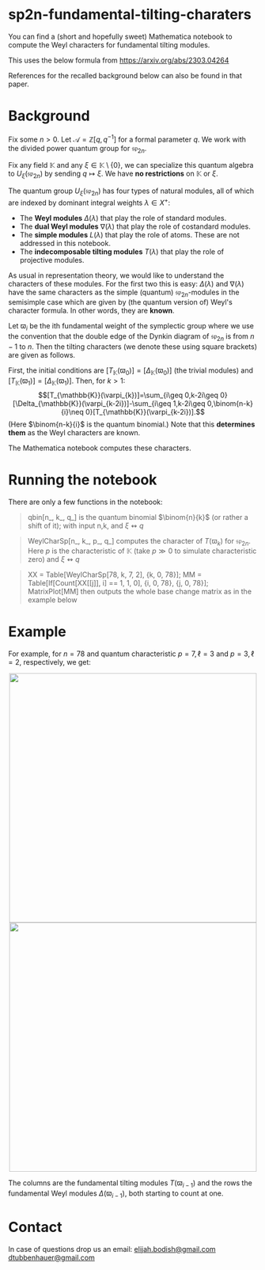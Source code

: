 # sp2n-fundamental-tilting-charaters

You can find a (short and hopefully sweet) Mathematica notebook to compute the Weyl characters for fundamental tilting modules.

This uses the below formula from <a href="https://arxiv.org/abs/2303.04264">https://arxiv.org/abs/2303.04264</a>

References for the recalled background below can also be found in that paper.

# Background

Fix some $n>0$. Let $\mathcal{A}=\mathbb{Z}[q,q^{-1}]$ for a formal parameter $q$. 
We work with the divided power quantum group for $\mathfrak{sp}_{2n}$. 

Fix any field $\mathbb{K}$ and any $\xi\in\mathbb{K}\setminus\{0\}$, we can specialize this quantum algebra to $U_{\xi}(\mathfrak{sp}_{2n})$ by sending $q\mapsto\xi$. We have **no restrictions** on $\mathbb{K}$ or $\xi$.

The quantum group $U_{\xi}(\mathfrak{sp}_{2n})$ has four types of natural modules, all of which are indexed by dominant integral weights $\lambda\in X^{+}$:

- The **Weyl modules** $\Delta(\lambda)$ that play the role of standard modules.
- The **dual Weyl modules** $\nabla(\lambda)$ that play the role of costandard modules.
- The **simple modules** $L(\lambda)$ that play the role of atoms. These are not addressed in this notebook.
- The **indecomposable tilting modules** $T(\lambda)$ that play the role of projective modules.

As usual in representation theory, we would like to understand the characters of these modules. For the first two this is easy: $\Delta(\lambda)$ and $\nabla(\lambda)$ have the same characters as the simple (quantum) $\mathfrak{sp}_{2n}$-modules in the semisimple case which are given by (the quantum version of) Weyl's character formula. In other words, they are **known**.

Let $\varpi_{i}$ be the ith fundamental weight of the symplectic group where we use the convention that the double edge of the Dynkin diagram of $\mathfrak{sp}_{2n}$ is from $n-1$ to $n$. Then the tilting characters (we denote these using square brackets) are given as follows.

First, the initial conditions are
$[T_{\mathbb{K}}(\varpi_{0})]=[\Delta_{\mathbb{K}}(\varpi_{0})]$ (the trivial modules) and $[T_{\mathbb{K}}(\varpi_{1})]=[\Delta_{\mathbb{K}}(\varpi_{1})]$. Then, for $k>1$:
$$[T_{\mathbb{K}}(\varpi_{k})]=\sum_{i\geq 0,k-2i\geq 0}[\Delta_{\mathbb{K}}(\varpi_{k-2i})]-\sum_{i\geq 1,k-2i\geq 0,\binom{n-k}{i}\neq 0}[T_{\mathbb{K}}(\varpi_{k-2i})].$$
(Here $\binom{n-k}{i}$ is the quantum binomial.)
Note that this **determines them** as the Weyl characters are known.

The Mathematica notebook computes these characters. 

# Running the notebook

There are only a few functions in the notebook:

>qbin[n_, k_, q_] is the quantum binomial $\binom{n}{k}$ (or rather a shift of it); with input n,k, and $\xi\leftrightsquigarrow q$

>WeylCharSp[n_, k_, p_, q_] computes the character of $T(\varpi_{k})$ for $\mathfrak{sp}_{2n}$. Here $p$ is the characteristic of $\mathbb{K}$ (take $p\gg 0$ to simulate characteristic zero) and $\xi\leftrightsquigarrow q$

>XX = Table[WeylCharSp[78, k, 7, 2], {k, 0, 78}];
MM = Table[If[Count[XX[[j]], i] == 1, 1, 0], {i, 0, 78}, {j, 0, 78}];
MatrixPlot[MM] then outputs the whole base change matrix as in the example below

# Example

For example, for $n=78$ and quantum characteristic $p=7,\ell=3$ and $p=3,\ell=2$, respectively, we get:

<div style="text-align: center"><img src="https://www.dtubbenhauer.com/papers/spweyl1.png" width="500" height="504" style="border: 0px;" /></div><div style="text-align: center"><img src="https://www.dtubbenhauer.com/papers/spweyl2.png" width="500" height="504" style="border: 0px;" /></div>

The columns are the fundamental tilting modules $T(\varpi_{i-1})$ and the rows the fundamental Weyl modules $\Delta(\varpi_{i-1})$, both starting to count at one.

# Contact

In case of questions drop us an email: elijah.bodish@gmail.com dtubbenhauer@gmail.com
